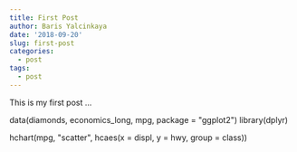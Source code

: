 ```yaml
---
title: First Post
author: Baris Yalcinkaya
date: '2018-09-20'
slug: first-post
categories:
  - post
tags:
  - post
---
```


This is my first post ... 

data(diamonds, economics_long, mpg, package = "ggplot2")
library(dplyr)

hchart(mpg, "scatter", hcaes(x = displ, y = hwy, group = class))
